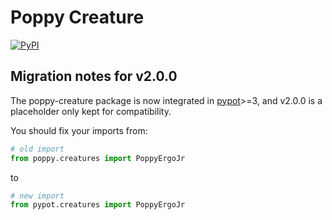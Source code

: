 # Poppy Creature

[![PyPI](https://img.shields.io/pypi/v/poppy-creature.svg)](https://pypi.python.org/pypi/poppy-creature/)

## Migration notes for v2.0.0

The poppy-creature package is now integrated in [pypot](https://github.com/poppy-project/pypot)>=3, and v2.0.0 is a placeholder only kept for compatibility.

You should fix your imports from:

```python
# old import
from poppy.creatures import PoppyErgoJr
```

to

```python
# new import
from pypot.creatures import PoppyErgoJr
```
